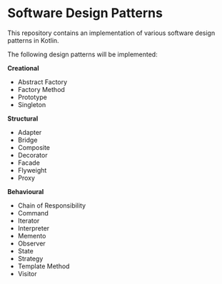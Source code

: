 # Software Design Patterns
This repository contains an implementation of various software design patterns in Kotlin.

The following design patterns will be implemented:

**Creational**
* Abstract Factory
* Factory Method
* Prototype
* Singleton

**Structural**
* Adapter
* Bridge
* Composite
* Decorator
* Facade
* Flyweight
* Proxy

**Behavioural**
* Chain of Responsibility
* Command
* Iterator
* Interpreter
* Memento
* Observer
* State
* Strategy
* Template Method
* Visitor